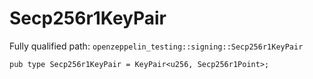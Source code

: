 # Secp256r1KeyPair

Fully qualified path: `openzeppelin_testing::signing::Secp256r1KeyPair`

<pre><code class="language-rust">pub type Secp256r1KeyPair = KeyPair&lt;u256, Secp256r1Point&gt;;</code></pre>

